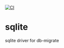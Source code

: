 [![CI](https://github.com/db-migrate/sqlite/actions/workflows/ci.yml/badge.svg)](https://github.com/db-migrate/sqlite/actions/workflows/ci.yml)

# sqlite

sqlite driver for db-migrate
